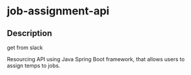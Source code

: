 # job-assignment-api

## Description

get from slack

Resourcing API using Java Spring Boot framework, that allows users to assign temps to jobs.
